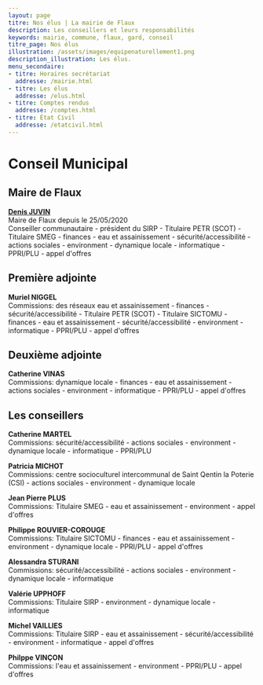 ```yaml
---
layout: page
titre: Nos élus | La mairie de Flaux
description: Les conseillers et leurs responsabilités
keywords: mairie, commune, flaux, gard, conseil
titre_page: Nos élus
illustration: /assets/images/equipenaturellement1.png
description_illustration: Les élus.
menu_secondaire:
- titre: Horaires secrétariat
  addresse: /mairie.html
- titre: Les élus
  addresse: /elus.html
- titre: Comptes rendus
  addresse: /comptes.html
- titre: État Civil
  addresse: /etatcivil.html
---
```



# Conseil Municipal

## Maire de Flaux
<a href="/assets/flyer/affiche Denis 2-3-2_compressed.pdf">**Denis JUVIN**</a> <br/>
Maire de Flaux depuis le 25/05/2020<br/>
Conseiller communautaire - président du SIRP - Titulaire PETR (SCOT) - Titulaire SMEG - finances - eau et assainissement - sécurité/accessibilité - actions sociales - environment - dynamique locale - informatique - PPRI/PLU - appel d'offres

## Première adjointe
**Muriel NIGGEL**  <br/>
Commissions: des réseaux eau et assainissement - finances - sécurité/accessibilité - Titulaire PETR (SCOT) - Titulaire SICTOMU - finances - eau et assainissement - sécurité/accessibilité - environment - informatique - PPRI/PLU - appel d'offres


## Deuxième adjointe 
**Catherine VINAS** <br/>
Commissions: dynamique locale - finances - eau et assainissement - actions sociales - environment - informatique - PPRI/PLU - appel d'offres


## Les conseillers
**Catherine MARTEL** <br/>
Commissions: sécurité/accessibilité - actions sociales - environment - dynamique locale - informatique - PPRI/PLU<br/>

**Patricia MICHOT** <br/>
Commissions: centre socioculturel intercommunal de Saint Qentin la Poterie (CSI) - actions sociales - environment - dynamique locale<br/>

**Jean Pierre PLUS** <br/>
Commissions: Titulaire SMEG - eau et assainissement - environment - appel d'offres<br/>

**Philippe ROUVIER-COROUGE** <br/>
Commissions: Titulaire SICTOMU - finances - eau et assainissement - environment - dynamique locale - PPRI/PLU - appel d'offres
<br/>

**Alessandra STURANI** <br/>
Commissions: sécurité/accessibilité - actions sociales - environment - dynamique locale - informatique<br/>

**Valérie UPPHOFF** <br/>
Commissions: Titulaire SIRP - environment - dynamique locale - informatique<br/>

**Michel VAILLIES**<br/>
Commissions: Titulaire SIRP - eau et assainissement - sécurité/accessibilité - environment - informatique - appel d'offres<br/>

**Philppe VINÇON** <br/>
Commissions: l'eau et assainissement - environment - PPRI/PLU - appel d'offres<br/>
